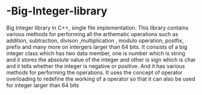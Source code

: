 # -Big-Integer-library
Big Integer library in C++, single file implementation.
This library contains various methods for performing all the arthematic operations such as addition, subtraction, divison ,multiplication , modulo operation, postfix, prefix and many more on intergers larger than 64 bits. It consists of a big integer class which has two data member, one is number which is string and it stores the absolute value of the integer and other is sign which is char and it tells whether the integer is negative or positive. And it has various methods for performing the operations. It uses the concept of operator overloading to redefine the working of a operator so that it can also be used for integer larger than 64 bits
